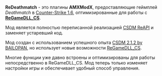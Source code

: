 **ReDeathmatch** - это плагины **AMXModX**, предоставляющие геймплей _Deathmatch_ в [Counter-Strike 1.6](https://store.steampowered.com/app/10/CounterStrike/), оптимизированные для работы с [**ReGameDLL_CS**](https://github.com/s1lentq/ReGameDLL_CS).

Мод является полностью переписанной реализацией [CSDM ReAPI](https://github.com/wopox1337/CSDM-ReAPI) и заменяет устаревший код.

Мод создан с использованием успешного опыта [CSDM 2.1.2 by BAILOPAN](https://www.bailopan.net/csdm), но использует новые возможности [ReGameDLL_CS](https://github.com/s1lentq/ReGameDLL_CS).

Многие функции уже давно встроены и оптимизированы для работы непосредственно в ReGameDLL_CS. Мод теперь только изменяет настройки игры и обеспечивает удобный способ управления.